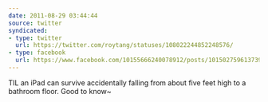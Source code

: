 ```yaml
---
date: 2011-08-29 03:44:44
source: twitter
syndicated:
- type: twitter
  url: https://twitter.com/roytang/statuses/108022244852248576/
- type: facebook
  url: https://www.facebook.com/10155666240078912/posts/10150275961373912
---
```


TIL an iPad can survive accidentally falling from about five feet high to a bathroom floor. Good to know~